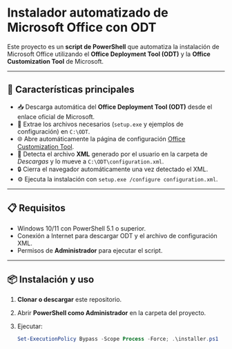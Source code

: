 # Instalador automatizado de Microsoft Office con ODT

Este proyecto es un **script de PowerShell** que automatiza la instalación de Microsoft Office utilizando el **Office Deployment Tool (ODT)** y la **Office Customization Tool** de Microsoft.

---

## 🚀 Características principales

- 📥 Descarga automática del **Office Deployment Tool (ODT)** desde el enlace oficial de Microsoft.  
- 📂 Extrae los archivos necesarios (`setup.exe` y ejemplos de configuración) en `C:\ODT`.  
- 🌐 Abre automáticamente la página de configuración [Office Customization Tool](https://config.office.com/deploymentsettings).  
- 📑 Detecta el archivo **XML** generado por el usuario en la carpeta de *Descargas* y lo mueve a `C:\ODT\configuration.xml`.  
- 🔒 Cierra el navegador automáticamente una vez detectado el XML.  
- ⚙️ Ejecuta la instalación con `setup.exe /configure configuration.xml`.  

---

## 📋 Requisitos

- Windows 10/11 con PowerShell 5.1 o superior.  
- Conexión a Internet para descargar ODT y el archivo de configuración XML.  
- Permisos de **Administrador** para ejecutar el script.  

---

## 📦 Instalación y uso

1. **Clonar o descargar** este repositorio.  
2. Abrir **PowerShell como Administrador** en la carpeta del proyecto.  
3. Ejecutar:

   ```powershell
   Set-ExecutionPolicy Bypass -Scope Process -Force; .\installer.ps1
